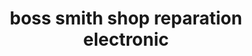 ---
title: "boss smith shop reparation electronic"
url: /gonaives/boss-smith-shop-reparation-electronic/
shop: electrónica
---